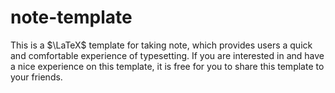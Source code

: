 # note-template
This is a $\LaTeX\$ template for taking note, which provides users a quick and comfortable experience of typesetting. If you are interested in and have a nice experience on this template, it is free for you to share this template to your friends.
